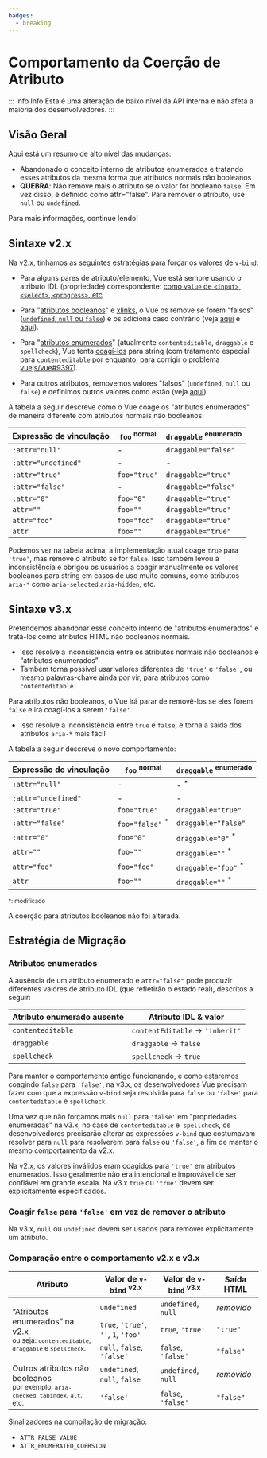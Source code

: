 ```yaml
---
badges:
  - breaking
---
```


# Comportamento da Coerção de Atributo <MigrationBadges :badges="$frontmatter.badges" />

::: info Info
Esta é uma alteração de baixo nível da API interna e não afeta a maioria dos desenvolvedores.
:::

## Visão Geral

Aqui está um resumo de alto nível das mudanças:

- Abandonado o conceito interno de atributos enumerados e tratando esses atributos da mesma forma que atributos normais não booleanos
- **QUEBRA**: Não remove mais o atributo se o valor for booleano `false`. Em vez disso, é definido como attr="false". Para remover o atributo, use `null` ou `undefined`.

Para mais informações, continue lendo!

## Sintaxe v2.x

Na v2.x, tínhamos as seguintes estratégias para forçar os valores de `v-bind`:

- Para alguns pares de atributo/elemento, Vue está sempre usando o atributo IDL (propriedade) correspondente: [como `value` de `<input>`, `<select>`, `<progress>`, etc](https://github.com/vuejs/vue/blob/bad3c326a3f8b8e0d3bcf07917dc0adf97c32351/src/platforms/web/util/attrs.js#L11-L18).

- Para "[atributos booleanos](https://github.com/vuejs/vue/blob/bad3c326a3f8b8e0d3bcf07917dc0adf97c32351/src/platforms/web/util/attrs.js#L33-L40)" e [xlinks](https://github.com/vuejs/vue/blob/bad3c326a3f8b8e0d3bcf07917dc0adf97c32351/src/platforms/web/util/attrs.js#L44-L46), o Vue os remove se forem "falsos" ([`undefined`, `null` ou `false`](https://github.com/vuejs/vue/blob/bad3c326a3f8b8e0d3bcf07917dc0adf97c32351/src/platforms/web/util/attrs.js#L52-L54)) e os adiciona caso contrário (veja [aqui](https://github.com/vuejs/vue/blob/bad3c326a3f8b8e0d3bcf07917dc0adf97c32351/src/platforms/web/runtime/modules/attrs.js#L66-L77) e [aqui](https://github.com/vuejs/vue/blob/bad3c326a3f8b8e0d3bcf07917dc0adf97c32351/src/platforms/web/runtime/modules/attrs.js#L81-L85)).

- Para "[atributos enumerados](https://github.com/vuejs/vue/blob/bad3c326a3f8b8e0d3bcf07917dc0adf97c32351/src/platforms/web/util/attrs.js#L20)" (atualmente `contenteditable`, `draggable` e `spellcheck`), Vue tenta [coagí-los](https://github.com/vuejs/vue/blob/bad3c326a3f8b8e0d3bcf07917dc0adf97c32351/src/platforms/web/util/attrs.js#L24-L31) para string (com tratamento especial para `contenteditable` por enquanto, para corrigir o problema [vuejs/vue#9397](https://github.com/vuejs/vue/issues/9397)).

- Para outros atributos, removemos valores "falsos" (`undefined`, `null` ou `false`) e definimos outros valores como estão (veja [aqui](https://github.com/vuejs/vue/blob/bad3c326a3f8b8e0d3bcf07917dc0adf97c32351/src/platforms/web/runtime/modules/attrs.js#L92-L113)).

A tabela a seguir descreve como o Vue coage os "atributos enumerados" de maneira diferente com atributos normais não booleanos:

| Expressão de vinculação  | `foo` <sup>normal</sup> | `draggable` <sup>enumerado</sup> |
| ------------------- | ----------------------- | --------------------------------- |
| `:attr="null"`      | -                       | `draggable="false"`               |
| `:attr="undefined"` | -                       | -                                 |
| `:attr="true"`      | `foo="true"`            | `draggable="true"`                |
| `:attr="false"`     | -                       | `draggable="false"`               |
| `:attr="0"`         | `foo="0"`               | `draggable="true"`                |
| `attr=""`           | `foo=""`                | `draggable="true"`                |
| `attr="foo"`        | `foo="foo"`             | `draggable="true"`                |
| `attr`              | `foo=""`                | `draggable="true"`                |

Podemos ver na tabela acima, a implementação atual coage `true` para `'true'`, mas remove o atributo se for `false`. Isso também levou à inconsistência e obrigou os usuários a coagir manualmente os valores booleanos para string em casos de uso muito comuns, como atributos `aria-*` como `aria-selected`,`aria-hidden`, etc.

## Sintaxe v3.x

Pretendemos abandonar esse conceito interno de "atributos enumerados" e tratá-los como atributos HTML não booleanos normais.

- Isso resolve a inconsistência entre os atributos normais não booleanos e “atributos enumerados”
- Também torna possível usar valores diferentes de `'true'` e `'false'`, ou mesmo palavras-chave ainda por vir, para atributos como `contenteditable`

Para atributos não booleanos, o Vue irá parar de removê-los se eles forem `false` e irá coagí-los a serem `'false'`.

- Isso resolve a inconsistência entre `true` e `false`, e torna a saída dos atributos `aria-*` mais fácil

A tabela a seguir descreve o novo comportamento:

| Expressão de vinculação  | `foo` <sup>normal</sup>    | `draggable` <sup>enumerado</sup> |
| ------------------- | -------------------------- | --------------------------------- |
| `:attr="null"`      | -                          | - <sup>*</sup>                    |
| `:attr="undefined"` | -                          | -                                 |
| `:attr="true"`      | `foo="true"`               | `draggable="true"`                |
| `:attr="false"`     | `foo="false"` <sup>*</sup> | `draggable="false"`               |
| `:attr="0"`         | `foo="0"`                  | `draggable="0"` <sup>*</sup>      |
| `attr=""`           | `foo=""`                   | `draggable=""` <sup>*</sup>       |
| `attr="foo"`        | `foo="foo"`                | `draggable="foo"` <sup>*</sup>    |
| `attr`              | `foo=""`                   | `draggable=""` <sup>*</sup>       |

<small>*: modificado</small>

A coerção para atributos booleanos não foi alterada.

## Estratégia de Migração

### Atributos enumerados

A ausência de um atributo enumerado e `attr="false"` pode produzir diferentes valores de atributo IDL (que refletirão o estado real), descritos a seguir:

| Atributo enumerado ausente | Atributo IDL & valor                     |
| ---------------------- | ------------------------------------ |
| `contenteditable`      | `contentEditable` &rarr; `'inherit'` |
| `draggable`            | `draggable` &rarr; `false`           |
| `spellcheck`           | `spellcheck` &rarr; `true`           |

Para manter o comportamento antigo funcionando, e como estaremos coagindo `false` para `'false'`, na v3.x, os desenvolvedores Vue precisam fazer com que a expressão `v-bind` seja resolvida para `false` ou `'false'` para `contenteditable` e `spellcheck`.

Uma vez que não forçamos mais `null` para `'false'` em "propriedades enumeradas" na v3.x, no caso de `contenteditable` e` spellcheck`, os desenvolvedores precisarão alterar as expressões `v-bind` que costumavam resolver para `null` para resolverem para `false` ou `'false'`, a fim de manter o mesmo comportamento da v2.x.

Na v2.x, os valores inválidos eram coagidos para `'true'` em atributos enumerados. Isso geralmente não era intencional e improvável de ser confiável em grande escala. Na v3.x `true` ou `'true'` devem ser explicitamente especificados.

### Coagir `false` para `'false'` em vez de remover o atributo

Na v3.x, `null` ou `undefined` devem ser usados para remover explicitamente um atributo.

### Comparação entre o comportamento v2.x e v3.x

<table>
  <thead>
    <tr>
      <th>Atributo</th>
      <th>Valor de <code>v-bind</code> <sup>v2.x</sup></th>
      <th>Valor de <code>v-bind</code> <sup>v3.x</sup></th>
      <th>Saída HTML</th>
    </tr>
  </thead>
  <tbody>
    <tr>
      <td rowspan="3">“Atributos enumerados” na v2.x<br><small>ou seja: <code>contenteditable</code>, <code>draggable</code> e <code>spellcheck</code>.</small></td>
      <td><code>undefined</code></td>
      <td><code>undefined</code>, <code>null</code></td>
      <td><i>removido</i></td>
    </tr>
    <tr>
      <td>
        <code>true</code>, <code>'true'</code>, <code>''</code>, <code>1</code>,
        <code>'foo'</code>
      </td>
      <td><code>true</code>, <code>'true'</code></td>
      <td><code>"true"</code></td>
    </tr>
    <tr>
      <td><code>null</code>, <code>false</code>, <code>'false'</code></td>
      <td><code>false</code>, <code>'false'</code></td>
      <td><code>"false"</code></td>
    </tr>
    <tr>
      <td rowspan="2">Outros atributos não booleanos<br><small>por exemplo: <code>aria-checked</code>, <code>tabindex</code>, <code>alt</code>, etc.</small></td>
      <td><code>undefined</code>, <code>null</code>, <code>false</code></td>
      <td><code>undefined</code>, <code>null</code></td>
      <td><i>removido</i></td>
    </tr>
    <tr>
      <td><code>'false'</code></td>
      <td><code>false</code>, <code>'false'</code></td>
      <td><code>"false"</code></td>
    </tr>
  </tbody>
</table>

[Sinalizadores na compilação de migração:](migration-build.html#configuracao-de-compatibilidade)

- `ATTR_FALSE_VALUE`
- `ATTR_ENUMERATED_COERSION`
